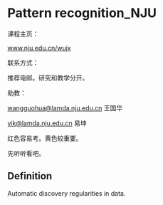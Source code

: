 # Pattern recognition_NJU





课程主页：

www.nju.edu.cn/wujx



联系方式：

推荐电邮。研究和教学分开。



助教：

wangguohua@lamda.nju.edu.cn 王国华

yik@lamda.nju.edu.cn 易坤



红色容易考。黄色较重要。



先听听看吧。





## Definition

Automatic discovery regularities in data.

